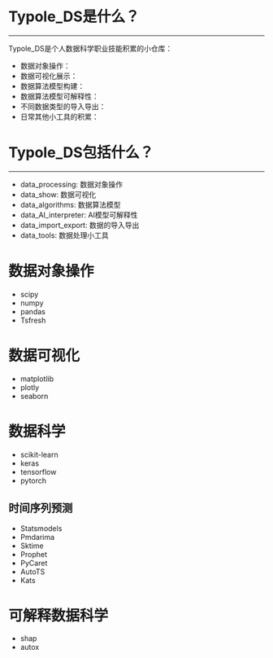 # Typole_DS是什么？

---
Typole_DS是个人数据科学职业技能积累的小仓库：

- 数据对象操作：
- 数据可视化展示：
- 数据算法模型构建：
- 数据算法模型可解释性：
- 不同数据类型的导入导出：
- 日常其他小工具的积累：


# Typole_DS包括什么？

---
- data_processing: 数据对象操作
- data_show: 数据可视化
- data_algorithms: 数据算法模型
- data_AI_interpreter: AI模型可解释性
- data_import_export: 数据的导入导出
- data_tools: 数据处理小工具


# 数据对象操作
- scipy
- numpy
- pandas
- Tsfresh

# 数据可视化

- matplotlib
- plotly
- seaborn


# 数据科学

- scikit-learn
- keras
- tensorflow
- pytorch

## 时间序列预测
- Statsmodels
- Pmdarima
- Sktime
- Prophet
- PyCaret
- AutoTS
- Kats


# 可解释数据科学
- shap
- autox